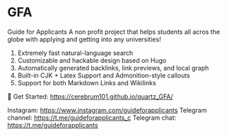 # GFA

Guide for Applicants
A non profit project that helps students all acros the globe with applying and getting into any universities!

1. Extremely fast natural-language search
2. Customizable and hackable design based on Hugo
3. Automatically generated backlinks, link previews, and local graph
4. Built-in CJK + Latex Support and Admonition-style callouts
5. Support for both Markdown Links and Wikilinks

🔗 Get Started: https://cerebrum101.github.io/quartz_GFA/

Instagram: https://www.instagram.com/guideforapplicants
Telegram channel: https://t.me/guideforapplicants_c
Telegram chat: https://t.me/guideforapplicants


